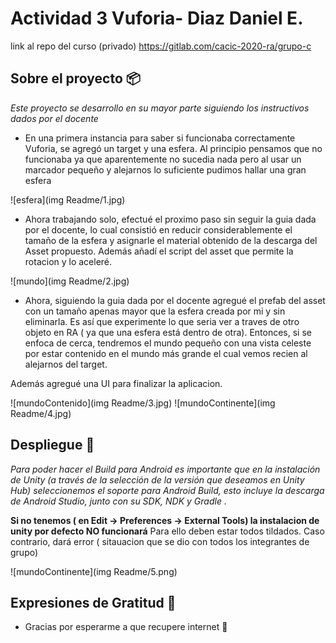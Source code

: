 # Actividad 3 Vuforia- Diaz Daniel E.
link al repo del curso (privado) https://gitlab.com/cacic-2020-ra/grupo-c

## Sobre el proyecto 📦

_Este proyecto se desarrollo en su mayor parte siguiendo los instructivos dados por el docente_

* En una primera instancia para saber si funcionaba correctamente Vuforia, se agregó un target y una esfera. Al principio pensamos que no funcionaba ya que aparentemente no sucedia nada pero al usar un marcador pequeño y alejarnos lo suficiente pudimos hallar una gran esfera

![esfera](img Readme/1.jpg)

* Ahora trabajando solo, efectué el proximo paso sin seguir la guia dada por el docente, lo cual consistió en reducir considerablemente el tamaño de la esfera y asignarle el material obtenido de la descarga del Asset propuesto. Además añadí el script del asset que permite la rotacion y lo aceleré.

![mundo](img Readme/2.jpg)

* Ahora, siguiendo la guia dada por el docente agregué el prefab del asset con un tamaño apenas mayor que la esfera creada por mi y  sin eliminarla. Es así que experimente lo que seria ver a traves de otro objeto en RA ( ya que una esfera está dentro de otra). Entonces, si se enfoca de cerca, tendremos el mundo pequeño con una vista celeste por estar contenido en el mundo más grande el cual vemos recien al alejarnos del target.

Además agregué una UI para finalizar la aplicacion.

![mundoContenido](img Readme/3.jpg)
![mundoContinente](img Readme/4.jpg)

## Despliegue 🚀

_Para poder hacer el Build para Android es importante que en la instalación de Unity (a través de la selección de la versión que deseamos en Unity Hub) seleccionemos el soporte para Android Build, esto incluye la descarga de Android Studio, junto con su SDK, NDK y Gradle ._

**Si no tenemos ( en Edit -> Preferences -> External Tools) la instalacion de unity por defecto NO funcionará**
Para ello deben estar todos tildados. Caso contrario, dará error ( sitauacion que se dio con todos los integrantes de grupo)

![mundoContinente](img Readme/5.png)

## Expresiones de Gratitud 🎁

* Gracias por esperarme a que recupere internet 🍺 
